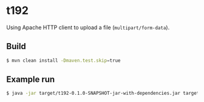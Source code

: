 # t192

Using Apache HTTP client to upload a file (`multipart/form-data`).


## Build

```sh
$ mvn clean install -Dmaven.test.skip=true
```

## Example run

```sh
$ java -jar target/t192-0.1.0-SNAPSHOT-jar-with-dependencies.jar target/maven-status/maven-compiler-plugin/compile/default-compile/inputFiles.lst http://gold1.ckatsak:8080/yo2data/flink-schedule
```
